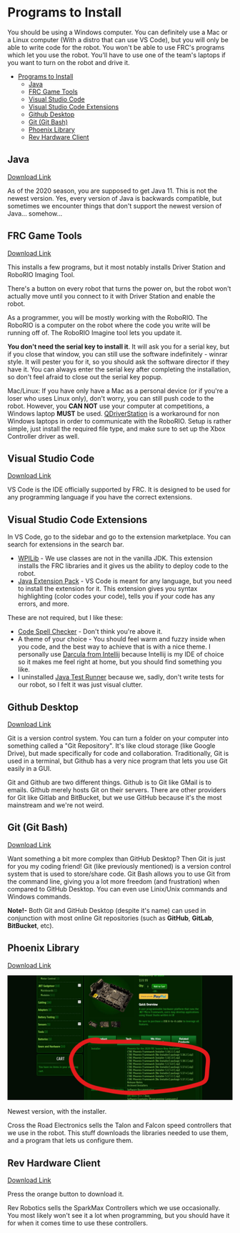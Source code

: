 # Programs to Install

You should be using a Windows computer. You can definitely use a Mac or a Linux computer (With a distro that can use VS Code), but you will only be able to write code for the robot. You won't be able to use FRC's programs which let you use the robot. You'll have to use one of the team's laptops if you want to turn on the robot and drive it.

- [Programs to Install](#programs-to-install)
  - [Java](#java)
  - [FRC Game Tools](#frc-game-tools)
  - [Visual Studio Code](#visual-studio-code)
  - [Visual Studio Code Extensions](#visual-studio-code-extensions)
  - [Github Desktop](#github-desktop)
  - [Git (Git Bash)](#git-git-bash)
  - [Phoenix Library](#phoenix-library)
  - [Rev Hardware Client](#Rev-Hardware-Client)

## Java

[Download Link](https://adoptopenjdk.net/)

As of the 2020 season, you are supposed to get Java 11. This is not the newest version. Yes, every version of Java is backwards compatible, but sometimes we encounter things that don't support the newest version of Java... somehow...

## FRC Game Tools

[Download Link](https://www.ni.com/en-us/support/downloads/drivers/download.frc-game-tools.html#333285)

This installs a few programs, but it most notably installs Driver Station and RoboRIO Imaging Tool.

There's a button on every robot that turns the power on, but the robot won't actually move until you connect to it with Driver Station and enable the robot.

As a programmer, you will be mostly working with the RoboRIO. The RoboRIO is a computer on the robot where the code you write will be running off of. The RoboRIO Imagine tool lets you update it.

**You don't need the serial key to install it**. It will ask you for a serial key, but if you close that window, you can still use the software indefinitely - winrar style. It will pester you for it, so you should ask the software director if they have it. You can always enter the serial key after completing the installation, so don't feel afraid to close out the serial key popup.

Mac/Linux: If you have only have a Mac as a personal device (or if you're a loser who uses Linux only), don't worry, you can still push code to the robot. However, you **CAN NOT** use your computer at competitions, a Windows laptop **MUST** be used. [QDriverStation](https://github.com/FRC-Utilities/QDriverStation/releases/tag/v21.04) is a workaround for non Windows laptops in order to communicate with the RoboRIO. Setup is rather simple, just install the required file type, and make sure to set up the Xbox Controller driver as well.

## Visual Studio Code

[Download Link](https://code.visualstudio.com/)

VS Code is the IDE officially supported by FRC. It is designed to be used for any programming language if you have the correct extensions.

## Visual Studio Code Extensions

In VS Code, go to the sidebar and go to the extension marketplace. You can search for extensions in the search bar.

- [WPILib](https://marketplace.visualstudio.com/items?itemName=wpilibsuite.vscode-wpilib) - We use classes are not in the vanilla JDK. This extension installs the FRC libraries and it gives us the ability to deploy code to the robot.
- [Java Extension Pack](https://marketplace.visualstudio.com/items?itemName=vscjava.vscode-java-pack) - VS Code is meant for any language, but you need to install the extension for it. This extension gives you syntax highlighting (color codes your code), tells you if your code has any errors, and more.

These are not required, but I like these:

- [Code Spell Checker](https://marketplace.visualstudio.com/items?itemName=streetsidesoftware.code-spell-checker) - Don't think you're above it.
- A theme of your choice - You should feel warm and fuzzy inside when you code, and the best way to achieve that is with a nice theme. I personally use [Darcula from Intellij](https://marketplace.visualstudio.com/items?itemName=trinm1709.dracula-theme-from-intellij) because Intellij is my IDE of choice so it makes me feel right at home, but you should find something you like.
- I uninstalled [Java Test Runner](https://marketplace.visualstudio.com/items?itemName=vscjava.vscode-java-pack) because we, sadly, don't write tests for our robot, so I felt it was just visual clutter.

## Github Desktop

[Download Link](https://desktop.github.com/)

Git is a version control system. You can turn a folder on your computer into something called a "Git Repository". It's like cloud storage (like Google Drive), but made specifically for code and collaboration. Traditionally, Git is used in a terminal, but Github has a very nice program that lets you use Git easily in a GUI.

Git and Github are two different things. Github is to Git like GMail is to emails. Github merely hosts Git on their servers. There are other providers for Git like Gitlab and BitBucket, but we use GitHub because it's the most mainstream and we're not weird.

## Git (Git Bash)

[Download Link](https://git-scm.com/downloads)

Want something a bit more complex than GitHub Desktop? Then Git is just for you my coding friend! Git (like previously mentioned) is a version control system that is used to store/share code. Git Bash allows you to use Git from the command line, giving you a lot more freedom (and frustration) when compared to GitHub Desktop. You can even use Linix/Unix commands and Windows commands.
<br/> 

**Note!-** Both Git and GitHub Desktop (despite it's name) can used in conjunction with most online Git repositories (such as **GitHub**, **GitLab**, **BitBucket**, etc).

## Phoenix Library

[Download Link](https://www.ctr-electronics.com/hro.html#product_tabs_technical_resources)

![Location of the phoenix installer on the website](Images/phoenix-installer-download-location.jpg)

Newest version, with the installer.

Cross the Road Electronics sells the Talon and Falcon speed controllers that we use in the robot. This stuff downloads the libraries needed to use them, and a program that lets us configure them.

## Rev Hardware Client

[Download Link](https://docs.revrobotics.com/rev-control-system/managing-the-control-system/rev-hardware-client)

Press the orange button to download it.

Rev Robotics sells the SparkMax Controllers which we use occasionally. You most likely won't see it a lot when programming, but you should have it for when it comes time to use these controllers.
